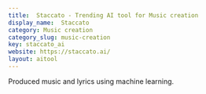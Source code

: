 ```yaml
---
title:  Staccato - Trending AI tool for Music creation
display_name:  Staccato
category: Music creation
category_slug: music-creation
key: staccato_ai
website: https://staccato.ai/
layout: aitool
---
```


Produced music and lyrics using machine learning.
